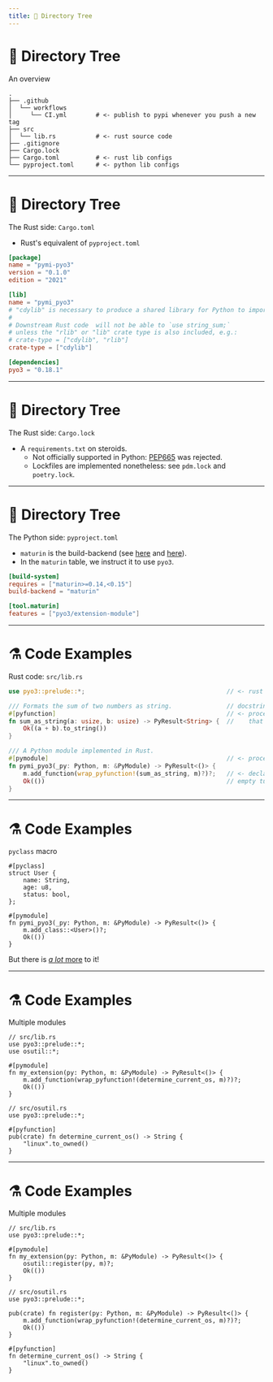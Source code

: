 ```yaml
---
title: 🔎 Directory Tree
---
```


# 🔎 Directory Tree
An overview

```text {all|4|6|8-9|10}
.
├── .github
│  └── workflows
│     └── CI.yml        # <- publish to pypi whenever you push a new tag
├── src
│  └── lib.rs           # <- rust source code
├── .gitignore
├── Cargo.lock
├── Cargo.toml          # <- rust lib configs
└── pyproject.toml      # <- python lib configs
```


---

# 🔎 Directory Tree
The Rust side: `Cargo.toml`

* Rust's equivalent of `pyproject.toml`

```toml {all|6-13|7|13|15-16}
[package]
name = "pymi-pyo3"
version = "0.1.0"
edition = "2021"

[lib]
name = "pymi_pyo3"
# "cdylib" is necessary to produce a shared library for Python to import from.
#
# Downstream Rust code  will not be able to `use string_sum;`
# unless the "rlib" or "lib" crate type is also included, e.g.:
# crate-type = ["cdylib", "rlib"]
crate-type = ["cdylib"] 

[dependencies]
pyo3 = "0.18.1"
```


---

# 🔎 Directory Tree
The Rust side: `Cargo.lock`

* A `requirements.txt` on steroids.
  * Not officially supported in Python: [PEP665](https://peps.python.org/pep-0665/) was rejected.
  * Lockfiles are implemented nonetheless: see `pdm.lock` and `poetry.lock`.


---

# 🔎 Directory Tree
The Python side: `pyproject.toml`

* `maturin` is the build-backend (see [here](https://blog.ganssle.io/articles/2021/10/setup-py-deprecated.html) and [here](https://chadsmith-software.medium.com/pep-517-and-518-in-plain-english-47208ca8b7a6)).
* In the `maturin` table, we instruct it to use `pyo3`.

```toml {all|1-3|5-6}
[build-system]
requires = ["maturin>=0.14,<0.15"]
build-backend = "maturin"

[tool.maturin]
features = ["pyo3/extension-module"]
```


---

# ⚗️ Code Examples
Rust code: `src/lib.rs`

```rust {all|1|4-7|4|5|10-14|10|11|12|3,9}
use pyo3::prelude::*;                                       // <- rust equivalent of `from xyz import *` 

/// Formats the sum of two numbers as string.               // docstring! supports markdown, rendered as HTML
#[pyfunction]                                               // <- procedural macro: denotes a rust function
fn sum_as_string(a: usize, b: usize) -> PyResult<String> {  //    that can be called from python 
    Ok((a + b).to_string())
}

/// A Python module implemented in Rust.
#[pymodule]                                                 // <- procedural macro: denotes a python module
fn pymi_pyo3(_py: Python, m: &PyModule) -> PyResult<()> {
    m.add_function(wrap_pyfunction!(sum_as_string, m)?)?;   // <- declarative macro
    Ok(())                                                  // empty tuple
}
```

<!--
* can override the default module name with `#[pyo3(name = "custom_name")]`
-->

---

# ⚗️ Code Examples
`pyclass` macro

```rust{all|10}
#[pyclass]
struct User {
    name: String,
    age: u8,
    status: bool,
};

#[pymodule]
fn pymi_pyo3(_py: Python, m: &PyModule) -> PyResult<()> {
    m.add_class::<User>()?;
    Ok(())
}
```

But there is [*a lot* more](https://pyo3.rs/v0.15.1/class) to it!


---

# ⚗️ Code Examples
Multiple modules

```rust{all|3}
// src/lib.rs
use pyo3::prelude::*;
use osutil::*;

#[pymodule]
fn my_extension(py: Python, m: &PyModule) -> PyResult<()> {
    m.add_function(wrap_pyfunction!(determine_current_os, m)?)?;
    Ok(())
}
```

```rust{all}
// src/osutil.rs
use pyo3::prelude::*;

#[pyfunction]
pub(crate) fn determine_current_os() -> String {
    "linux".to_owned()
}
```


---

# ⚗️ Code Examples
Multiple modules

```rust{all|6}
// src/lib.rs
use pyo3::prelude::*;

#[pymodule]
fn my_extension(py: Python, m: &PyModule) -> PyResult<()> {
    osutil::register(py, m)?;
    Ok(())
}
```

```rust{all|4-7}
// src/osutil.rs
use pyo3::prelude::*;

pub(crate) fn register(py: Python, m: &PyModule) -> PyResult<()> {
    m.add_function(wrap_pyfunction!(determine_current_os, m)?)?;
    Ok(())
}

#[pyfunction]
fn determine_current_os() -> String {
    "linux".to_owned()
}
```
